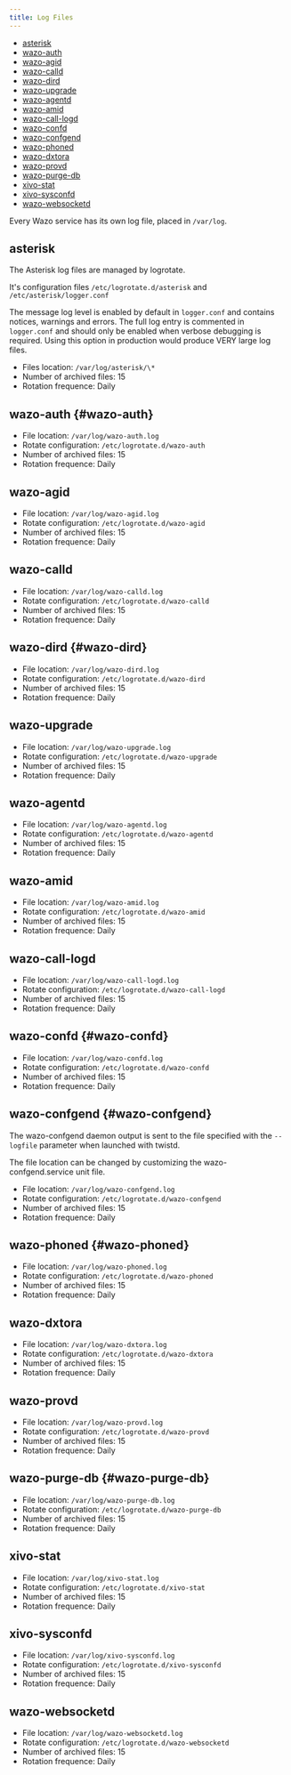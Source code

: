 ```yaml
---
title: Log Files
---
```


- [asterisk](#asterisk)
- [wazo-auth](#wazo-auth)
- [wazo-agid](#wazo-agid)
- [wazo-calld](#wazo-calld)
- [wazo-dird](#wazo-dird)
- [wazo-upgrade](#wazo-upgrade)
- [wazo-agentd](#wazo-agentd)
- [wazo-amid](#wazo-amid)
- [wazo-call-logd](#wazo-call-logd)
- [wazo-confd](#wazo-confd)
- [wazo-confgend](#wazo-confgend)
- [wazo-phoned](#wazo-phoned)
- [wazo-dxtora](#wazo-dxtora)
- [wazo-provd](#wazo-provd)
- [wazo-purge-db](#wazo-purge-db)
- [xivo-stat](#xivo-stat)
- [xivo-sysconfd](#xivo-sysconfd)
- [wazo-websocketd](#wazo-websocketd)

Every Wazo service has its own log file, placed in `/var/log`.

## asterisk

The Asterisk log files are managed by logrotate.

It's configuration files `/etc/logrotate.d/asterisk` and
`/etc/asterisk/logger.conf`

The message log level is enabled by default in `logger.conf` and
contains notices, warnings and errors. The full log entry is commented in
`logger.conf` and should only be enabled when verbose debugging is
required. Using this option in production would produce VERY large log files.

- Files location: `/var/log/asterisk/\*`
- Number of archived files: 15
- Rotation frequence: Daily

## wazo-auth {#wazo-auth}

- File location: `/var/log/wazo-auth.log`
- Rotate configuration: `/etc/logrotate.d/wazo-auth`
- Number of archived files: 15
- Rotation frequence: Daily

## wazo-agid

- File location: `/var/log/wazo-agid.log`
- Rotate configuration: `/etc/logrotate.d/wazo-agid`
- Number of archived files: 15
- Rotation frequence: Daily

## wazo-calld

- File location: `/var/log/wazo-calld.log`
- Rotate configuration: `/etc/logrotate.d/wazo-calld`
- Number of archived files: 15
- Rotation frequence: Daily

## wazo-dird {#wazo-dird}

- File location: `/var/log/wazo-dird.log`
- Rotate configuration: `/etc/logrotate.d/wazo-dird`
- Number of archived files: 15
- Rotation frequence: Daily

## wazo-upgrade

- File location: `/var/log/wazo-upgrade.log`
- Rotate configuration: `/etc/logrotate.d/wazo-upgrade`
- Number of archived files: 15
- Rotation frequence: Daily

## wazo-agentd

- File location: `/var/log/wazo-agentd.log`
- Rotate configuration: `/etc/logrotate.d/wazo-agentd`
- Number of archived files: 15
- Rotation frequence: Daily

## wazo-amid

- File location: `/var/log/wazo-amid.log`
- Rotate configuration: `/etc/logrotate.d/wazo-amid`
- Number of archived files: 15
- Rotation frequence: Daily

## wazo-call-logd

- File location: `/var/log/wazo-call-logd.log`
- Rotate configuration: `/etc/logrotate.d/wazo-call-logd`
- Number of archived files: 15
- Rotation frequence: Daily

## wazo-confd {#wazo-confd}

- File location: `/var/log/wazo-confd.log`
- Rotate configuration: `/etc/logrotate.d/wazo-confd`
- Number of archived files: 15
- Rotation frequence: Daily

## wazo-confgend {#wazo-confgend}

The wazo-confgend daemon output is sent to the file specified with the `--logfile` parameter when
launched with twistd.

The file location can be changed by customizing the wazo-confgend.service unit file.

- File location: `/var/log/wazo-confgend.log`
- Rotate configuration: `/etc/logrotate.d/wazo-confgend`
- Number of archived files: 15
- Rotation frequence: Daily

## wazo-phoned {#wazo-phoned}

- File location: `/var/log/wazo-phoned.log`
- Rotate configuration: `/etc/logrotate.d/wazo-phoned`
- Number of archived files: 15
- Rotation frequence: Daily

## wazo-dxtora

- File location: `/var/log/wazo-dxtora.log`
- Rotate configuration: `/etc/logrotate.d/wazo-dxtora`
- Number of archived files: 15
- Rotation frequence: Daily

## wazo-provd

- File location: `/var/log/wazo-provd.log`
- Rotate configuration: `/etc/logrotate.d/wazo-provd`
- Number of archived files: 15
- Rotation frequence: Daily

## wazo-purge-db {#wazo-purge-db}

- File location: `/var/log/wazo-purge-db.log`
- Rotate configuration: `/etc/logrotate.d/wazo-purge-db`
- Number of archived files: 15
- Rotation frequence: Daily

## xivo-stat

- File location: `/var/log/xivo-stat.log`
- Rotate configuration: `/etc/logrotate.d/xivo-stat`
- Number of archived files: 15
- Rotation frequence: Daily

## xivo-sysconfd

- File location: `/var/log/xivo-sysconfd.log`
- Rotate configuration: `/etc/logrotate.d/xivo-sysconfd`
- Number of archived files: 15
- Rotation frequence: Daily

## wazo-websocketd

- File location: `/var/log/wazo-websocketd.log`
- Rotate configuration: `/etc/logrotate.d/wazo-websocketd`
- Number of archived files: 15
- Rotation frequence: Daily
